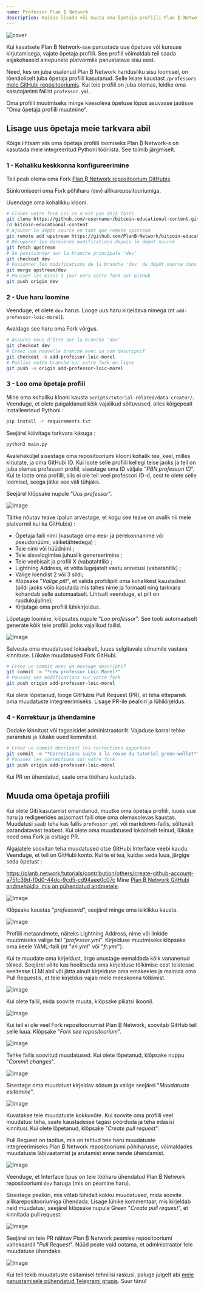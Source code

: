```yaml
---
name: Professor Plan ₿ Network
description: Kuidas lisada või muuta oma õpetaja profiili Plan ₿ Network-s?
---
```

![cover](assets/cover.webp)

Kui kavatsete Plan ₿ Network-sse panustada uue õpetuse või kursuse kirjutamisega, vajate õpetaja profiili. See profiil võimaldab teil saada asjakohaseid ainepunkte platvormile panustatava sisu eest.

Need, kes on juba osalenud Plan ₿ Network haridusliku sisu loomisel, on tõenäoliselt juba õpetaja profiili kasutanud. Selle leiate kaustast `/professors` [meie GitHubi repositooriumis](https://github.com/PlanB-Network/Bitcoin-educational-content/tree/dev/professors). Kui teie profiil on juba olemas, leidke oma kasutajanimi failist `professor.yml`.

Oma profiili muutmiseks minge käesoleva õpetuse lõpus asuvasse jaotisse "Oma õpetaja profiili muutmine".

## Lisage uus õpetaja meie tarkvara abil

Kõige lihtsam viis oma õpetaja profiili loomiseks Plan ₿ Network-s on kasutada meie integreeritud Pythoni tööriista. See toimib järgmiselt.

### 1 - Kohaliku keskkonna konfigureerimine

Teil peab olema oma Fork [Plan ₿ Network repositoorium GitHubis](https://github.com/PlanB-Network/Bitcoin-educational-content).

Sünkroniseeri oma Fork põhiharu (`dev`) allikarepositooriumiga.

Uuendage oma kohalikku klooni.

```bash
# Cloner votre fork (si ce n'est pas déjà fait)
git clone https://github.com/<username>/bitcoin-educational-content.git
cd bitcoin-educational-content
# Ajouter le dépôt source en tant que remote upstream
git remote add upstream https://github.com/PlanB-Network/bitcoin-educational-content.git
# Récupérer les dernières modifications depuis le dépôt source
git fetch upstream
# Se positionner sur la branche principale 'dev'
git checkout dev
# Fusionner les modifications de la branche 'dev' du dépôt source dans votre fork
git merge upstream/dev
# Pousser les mises à jour vers votre fork sur GitHub
git push origin dev
```

### 2 - Uue haru loomine

Veenduge, et olete `dev` harus. Looge uus haru kirjeldava nimega (nt `add-professor-loic-morel`).

Avaldage see haru oma Fork võrgus.

```bash
# Assurez-vous d’être sur la branche 'dev'
git checkout dev
# Créez une nouvelle branche avec un nom descriptif
git checkout -b add-professor-loic-morel
# Publiez cette branche sur votre fork en ligne
git push -u origin add-professor-loic-morel
```

### 3 - Loo oma õpetaja profiil

Mine oma kohaliku klooni kausta `scripts/tutorial-related/data-creator/`. Veenduge, et olete paigaldanud kõik vajalikud sõltuvused, olles kõigepealt installeerinud Pythoni :

```bash
pip install -r requirements.txt
```

Seejärel käivitage tarkvara käsuga :

```bash
python3 main.py
```

Avaleheküljel sisestage oma repositooriumi klooni kohalik tee, keel, milles kirjutate, ja oma GitHubi ID. Kui loote selle profiili kellegi teise jaoks ja teil on juba olemas professori profiil, sisestage oma ID väljale "*PBN professori ID*". Kui te loote oma profiili, siis ei ole teil veel professori ID-d, sest te olete selle loomisel, seega jätke see väli tühjaks.

Seejärel klõpsake nupule "*Uus professor*".

![Image](assets/fr/01.webp)

Täitke nõutav teave (palun arvestage, et kogu see teave on avalik nii meie platvormil kui ka GitHubis) :


- Õpetaja faili nimi (kasutage oma ees- ja perekonnanime või pseudonüümi, väiketähtedega) ;
- Teie nimi või hüüdnimi ;
- Teie sisselogimise juhuslik genereerimine ;
- Teie veebisait ja profiil X (vabatahtlik) ;
- Lightning Address, et võtta lugejatelt vastu annetusi (vabatahtlik) ;
- Valige loendist 2 või 3 sildi;
- Klõpsake "*Valige pilt*", et valida profiilipilt oma kohalikest kaustadest (pildi jaoks võib kasutada mis tahes nime ja formaati ning tarkvara kohandab selle automaatselt. Lihtsalt veenduge, et pilt on ruudukujuline);
- Kirjutage oma profiili lühikirjeldus.

Lõpetage loomine, klõpsates nupule "*Loo professor*". See toob automaatselt generate kõik teie profiili jaoks vajalikud failid.

![Image](assets/fr/02.webp)

Salvesta oma muudatused lokaalselt, luues selgitavale sõnumile vastava kinnituse. Lükake muudatused Fork GitHubi.

```bash
# Créez un commit avec un message descriptif
git commit -m "*new professor Loïc Morel*"
# Poussez vos modifications sur votre fork
git push origin add-professor-loic-morel
```

Kui olete lõpetanud, looge GitHubis Pull Request (PR), et teha ettepanek oma muudatuste integreerimiseks. Lisage PR-ile pealkiri ja lühikirjeldus.

### 4 - Korrektuur ja ühendamine

Oodake kinnitust või tagasisidet administraatorilt. Vajaduse korral tehke parandusi ja lükake uued kommitsid.

```bash
# Créez un commit décrivant les corrections apportées
git commit -m "*Corrections suite à la revue du tutoriel green-wallet*"
# Poussez les corrections sur votre fork
git push origin add-professor-loic-morel
```

Kui PR on ühendatud, saate oma tööharu kustutada.

## Muuda oma õpetaja profiili

Kui olete Giti kasutamist omandanud, muutke oma õpetaja profiili, luues uue haru ja redigeerides asjaomast faili otse oma olemasolevas kaustas. Muudatusi saab teha kas failis `professor.yml` või markdown-failis, sõltuvalt parandatavast teabest. Kui olete oma muudatused lokaalselt teinud, lükake need oma Fork ja esitage PR.

Algajatele soovitan teha muudatused otse GitHubi Interface veebi kaudu. Veenduge, et teil on GitHubi konto. Kui te ei tea, kuidas seda luua, järgige seda õpetust :

https://planb.network/tutorials/contribution/others/create-github-account-a75fc39d-f0d0-44dc-9cd5-cd94aee0c07c
Mine [Plan ₿ Network GitHubi andmehoidla, mis on pühendatud andmetele](https://github.com/PlanB-Network/Bitcoin-educational-content/graphs/contributors).

![Image](assets/fr/03.webp)

Klõpsake kaustas "*professorid*", seejärel minge oma isiklikku kausta.

![Image](assets/fr/04.webp)

Profiili metaandmete, näiteks Lightning Address, nime või linkide muutmiseks valige fail "*professor.yml*". Kirjelduse muutmiseks klõpsake oma keele YAML-faili (nt "*en.yml*" või "*fr.yml*").

Kui te muudate oma kirjeldust, ärge unustage eemaldada kõik vananenud tõlked. Seejärel võite kas hoolitseda oma kirjelduse tõlkimise eest teistesse keeltesse LLMi abil või jätta ainult kirjelduse oma emakeeles ja mainida oma Pull Requestis, et teie kirjeldus vajab meie meeskonna tõlkimist.

![Image](assets/fr/05.webp)

Kui olete failil, mida soovite muuta, klõpsake pliiatsi ikoonil.

![Image](assets/fr/06.webp)

Kui teil ei ole veel Fork repositooriumist Plan ₿ Network, soovitab GitHub teil selle luua. Klõpsake "*Fork see repositoorium*".

![Image](assets/fr/07.webp)

Tehke failis soovitud muudatused. Kui olete lõpetanud, klõpsake nuppu "*Commit changes*".

![Image](assets/fr/08.webp)

Sisestage oma muudatust kirjeldav sõnum ja valige seejärel "*Muudatuste esitamine*".

![Image](assets/fr/09.webp)

Kuvatakse teie muudatuste kokkuvõte. Kui soovite oma profiili veel muudatusi teha, saate kaustadesse tagasi pöörduda ja teha edasisi kinnitusi. Kui olete lõpetanud, klõpsake "*Create pull request*".

Pull Request on taotlus, mis on tehtud teie haru muudatuste integreerimiseks Plan ₿ Network repositooriumi põhiharusse, võimaldades muudatuste läbivaatamist ja arutamist enne nende ühendamist.

![Image](assets/fr/10.webp)

Veenduge, et Interface tipus on teie tööharu ühendatud Plan ₿ Network repositooriumi `dev` haruga (mis on peamine haru).

Sisestage pealkiri, mis võtab lühidalt kokku muudatused, mida soovite allikarepositooriumiga ühendada. Lisage lühike kommentaar, mis kirjeldab neid muudatusi, seejärel klõpsake nupule Green "*Create pull request*", et kinnitada pull request:

![Image](assets/fr/11.webp)

Seejärel on teie PR nähtav Plan ₿ Network peamise repositooriumi vahekaardil "*Pull Request*". Nüüd peate vaid ootama, et administraator teie muudatuse ühendaks.

![Image](assets/fr/12.webp)

Kui teil tekib muudatuste esitamisel tehnilisi raskusi, paluge julgelt abi [meie panustamisele pühendatud Telegrami grupis](https://t.me/PlanBNetwork_ContentBuilder). Suur tänu!